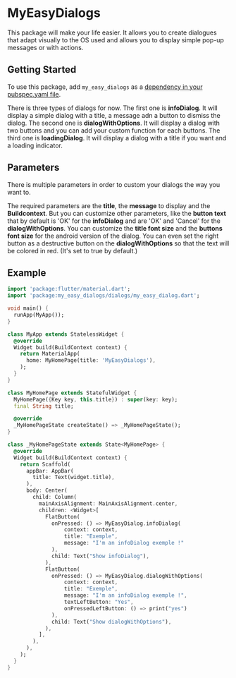 # MyEasyDialogs

This package will make your life easier. It allows you to create dialogues that adapt visually to the OS used and allows you to display simple pop-up messages or with actions.
  
## Getting Started  
  
To use this package, add `my_easy_dialogs` as a [dependency in your pubspec.yaml file](https://flutter.io/platform-plugins/).  

There is three types of dialogs for now. The first one is **infoDialog**. It will display a simple dialog with a title, a message adn a button to dismiss the dialog. The second one is **dialogWithOptions**. It will display a dialog with two buttons and you can add your custom function for each buttons. The third one is **loadingDialog**. It will display a dialog with a title if you want and a loading indicator.
 
## Parameters

There is multiple parameters in order to custom your dialogs the way you want to.

The required parameters are the **title**, the **message** to display and the **Buildcontext**.
But you can customize other parameters, like the **button text** that by default is 'OK' for the **infoDialog** and are 'OK' and 'Cancel' for the **dialogWithOptions**. You can customize the **title font size** and the **buttons font size** for the android version of the dialog. You can even set the right button as a destructive button on the **dialogWithOptions** so that the text will be colored in red. (It's set to true by default.)

## Example  
  
```dart  
import 'package:flutter/material.dart';
import 'package:my_easy_dialogs/dialogs/my_easy_dialog.dart';

void main() {
  runApp(MyApp());
}

class MyApp extends StatelessWidget {
  @override
  Widget build(BuildContext context) {
    return MaterialApp(
      home: MyHomePage(title: 'MyEasyDialogs'),
    );
  }
}

class MyHomePage extends StatefulWidget {
  MyHomePage({Key key, this.title}) : super(key: key);
  final String title;

  @override
  _MyHomePageState createState() => _MyHomePageState();
}

class _MyHomePageState extends State<MyHomePage> {
  @override
  Widget build(BuildContext context) {
    return Scaffold(
      appBar: AppBar(
        title: Text(widget.title),
      ),
      body: Center(
        child: Column(
          mainAxisAlignment: MainAxisAlignment.center,
          children: <Widget>[
            FlatButton(
              onPressed: () => MyEasyDialog.infoDialog(
                  context: context,
                  title: "Exemple",
                  message: "I'm an infoDialog exemple !"
              ),
              child: Text("Show infoDialog"),
            ),
            FlatButton(
              onPressed: () => MyEasyDialog.dialogWithOptions(
                  context: context,
                  title: "Exemple",
                  message: "I'm an infoDialog exemple !",
                  textLeftButton: "Yes",
                  onPressedLeftButton: () => print("yes")
              ),
              child: Text("Show dialogWithOptions"),
            ),
          ],
        ),
      ),
    );
  }
}
```
